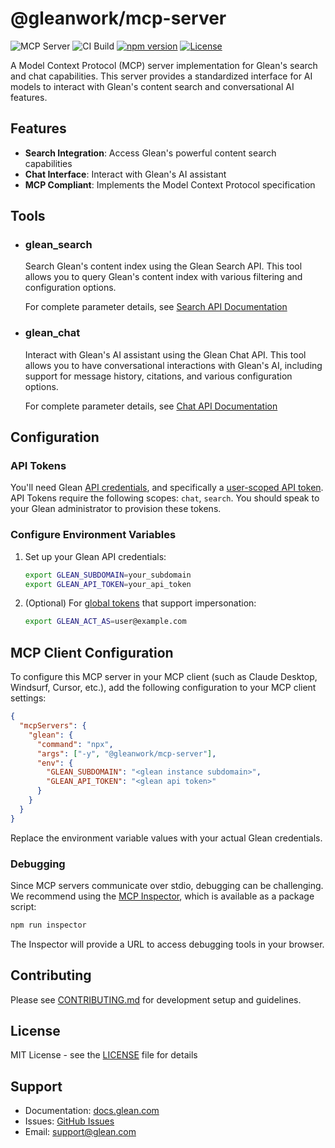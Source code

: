 # @gleanwork/mcp-server

![MCP Server](https://badge.mcpx.dev?type=server 'MCP Server')
![CI Build](https://github.com/gleanwork/mcp-server/actions/workflows/ci.yml/badge.svg)
[![npm version](https://badge.fury.io/js/@gleanwork%2Fmcp-server.svg)](https://badge.fury.io/js/@gleanwork%2Fmcp-server)
[![License](https://img.shields.io/npm/l/@gleanwork%2Fmcp-server.svg)](https://github.com/gleanwork/mcp-server/blob/main/LICENSE)

A Model Context Protocol (MCP) server implementation for Glean's search and chat capabilities. This server provides a standardized interface for AI models to interact with Glean's content search and conversational AI features.

## Features

- **Search Integration**: Access Glean's powerful content search capabilities
- **Chat Interface**: Interact with Glean's AI assistant
- **MCP Compliant**: Implements the Model Context Protocol specification

## Tools

- ### glean_search

  Search Glean's content index using the Glean Search API. This tool allows you to query Glean's content index with various filtering and configuration options.

  For complete parameter details, see [Search API Documentation](https://developers.glean.com/client/operation/search/)

- ### glean_chat

  Interact with Glean's AI assistant using the Glean Chat API. This tool allows you to have conversational interactions with Glean's AI, including support for message history, citations, and various configuration options.

  For complete parameter details, see [Chat API Documentation](https://developers.glean.com/client/operation/chat/)

## Configuration

### API Tokens

You'll need Glean [API credentials](https://developers.glean.com/client/authentication#glean-issued-tokens), and specifically a [user-scoped API token](https://developers.glean.com/client/authentication#user). API Tokens require the following scopes: `chat`, `search`. You should speak to your Glean administrator to provision these tokens.

### Configure Environment Variables


1. Set up your Glean API credentials:

    ```bash
    export GLEAN_SUBDOMAIN=your_subdomain
    export GLEAN_API_TOKEN=your_api_token
    ```

1. (Optional) For [global tokens](https://developers.glean.com/indexing/authentication/permissions#global-tokens) that support impersonation:

    ```bash
    export GLEAN_ACT_AS=user@example.com
    ```

## MCP Client Configuration

To configure this MCP server in your MCP client (such as Claude Desktop, Windsurf, Cursor, etc.), add the following configuration to your MCP client settings:

```json
{
  "mcpServers": {
    "glean": {
      "command": "npx",
      "args": ["-y", "@gleanwork/mcp-server"],
      "env": {
        "GLEAN_SUBDOMAIN": "<glean instance subdomain>",
        "GLEAN_API_TOKEN": "<glean api token>"
      }
    }
  }
}
```

Replace the environment variable values with your actual Glean credentials.

### Debugging

Since MCP servers communicate over stdio, debugging can be challenging. We recommend using the [MCP Inspector](https://github.com/modelcontextprotocol/inspector), which is available as a package script:

```bash
npm run inspector
```

The Inspector will provide a URL to access debugging tools in your browser.

## Contributing

Please see [CONTRIBUTING.md](CONTRIBUTING.md) for development setup and guidelines.

## License

MIT License - see the [LICENSE](LICENSE) file for details

## Support

- Documentation: [docs.glean.com](https://docs.glean.com)
- Issues: [GitHub Issues](https://github.com/gleanwork/mcp-server/issues)
- Email: [support@glean.com](mailto:support@glean.com)
